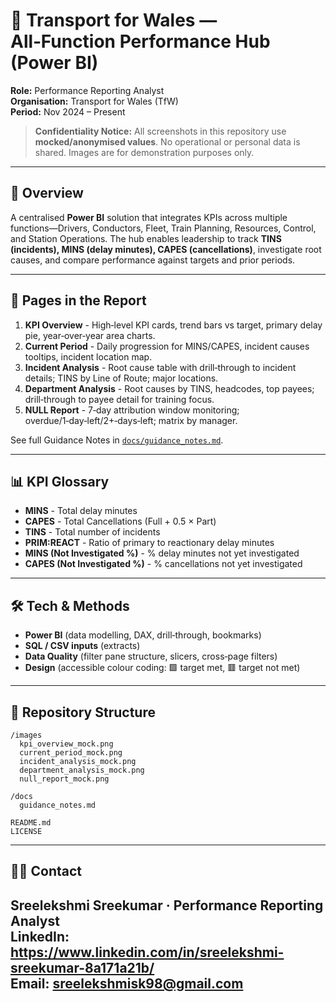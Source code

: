 # 🚆 Transport for Wales — All‑Function Performance Hub (Power BI)

**Role:** Performance Reporting Analyst  
**Organisation:** Transport for Wales (TfW)  
**Period:** Nov 2024 – Present

> **Confidentiality Notice:** All screenshots in this repository use **mocked/anonymised values**. No operational or personal data is shared. Images are for demonstration purposes only.

---

## 📌 Overview
A centralised **Power BI** solution that integrates KPIs across multiple functions—Drivers, Conductors, Fleet, Train Planning, Resources, Control, and Station Operations. The hub enables leadership to track **TINS (incidents), MINS (delay minutes), CAPES (cancellations)**, investigate root causes, and compare performance against targets and prior periods.

---

## 🧭 Pages in the Report
1. **KPI Overview** - High‑level KPI cards, trend bars vs target, primary delay pie, year‑over‑year area charts.  
2. **Current Period** - Daily progression for MINS/CAPES, incident causes tooltips, incident location map.  
3. **Incident Analysis** - Root cause table with drill‑through to incident details; TINS by Line of Route; major locations.  
4. **Department Analysis** - Root causes by TINS, headcodes, top payees; drill‑through to payee detail for training focus.  
5. **NULL Report** - 7‑day attribution window monitoring; overdue/1‑day‑left/2+‑days‑left; matrix by manager.

See full Guidance Notes in [`docs/guidance_notes.md`](docs/guidance_notes.md).

---

## 📊 KPI Glossary
- **MINS** - Total delay minutes  
- **CAPES** - Total Cancellations (Full + 0.5 × Part)  
- **TINS** - Total number of incidents  
- **PRIM:REACT** - Ratio of primary to reactionary delay minutes  
- **MINS (Not Investigated %)** - % delay minutes not yet investigated  
- **CAPES (Not Investigated %)** - % cancellations not yet investigated  

---

## 🛠️ Tech & Methods
- **Power BI** (data modelling, DAX, drill‑through, bookmarks)  
- **SQL / CSV inputs** (extracts)  
- **Data Quality** (filter pane structure, slicers, cross‑page filters)  
- **Design** (accessible colour coding: 🟩 target met, 🟥 target not met)

---

## 📂 Repository Structure
```
/images
  kpi_overview_mock.png
  current_period_mock.png
  incident_analysis_mock.png
  department_analysis_mock.png
  null_report_mock.png

/docs
  guidance_notes.md

README.md
LICENSE

```
---

## 🙋‍♀️ Contact
**Sreelekshmi Sreekumar** · Performance Reporting Analyst  
LinkedIn: https://www.linkedin.com/in/sreelekshmi-sreekumar-8a171a21b/  
Email: sreelekshmisk98@gmail.com
---
